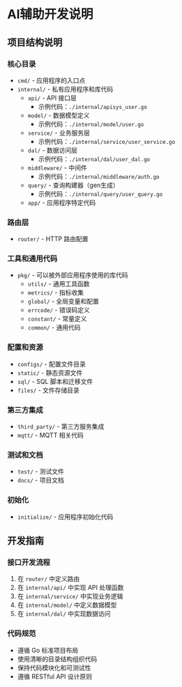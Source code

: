 # AI辅助开发说明

## 项目结构说明

### 核心目录
- `cmd/` - 应用程序的入口点
- `internal/` - 私有应用程序和库代码
  - `api/` - API 接口层
    - 示例代码：`./internal/apisys_user.go`
  - `model/` - 数据模型定义
    - 示例代码：`./internal/model/user.go`
  - `service/` - 业务服务层
    - 示例代码：`./internal/service/user_service.go`
  - `dal/` - 数据访问层
    - 示例代码：`./internal/dal/user_dal.go`
  - `middleware/` - 中间件
    - 示例代码：`./internal/middleware/auth.go`
  - `query/` - 查询构建器（gen生成）
    - 示例代码：`./internal/query/user_query.go`
  - `app/` - 应用程序特定代码

### 路由层
- `router/` - HTTP 路由配置

### 工具和通用代码
- `pkg/` - 可以被外部应用程序使用的库代码
  - `utils/` - 通用工具函数
  - `metrics/` - 指标收集
  - `global/` - 全局变量和配置
  - `errcode/` - 错误码定义
  - `constant/` - 常量定义
  - `common/` - 通用代码

### 配置和资源
- `configs/` - 配置文件目录
- `static/` - 静态资源文件
- `sql/` - SQL 脚本和迁移文件
- `files/` - 文件存储目录

### 第三方集成
- `third_party/` - 第三方服务集成
- `mqtt/` - MQTT 相关代码

### 测试和文档
- `test/` - 测试文件
- `docs/` - 项目文档

### 初始化
- `initialize/` - 应用程序初始化代码

## 开发指南

### 接口开发流程
1. 在 `router/` 中定义路由
2. 在 `internal/api/` 中实现 API 处理函数
3. 在 `internal/service/` 中实现业务逻辑
4. 在 `internal/model/` 中定义数据模型
5. 在 `internal/dal/` 中实现数据访问

### 代码规范
- 遵循 Go 标准项目布局
- 使用清晰的目录结构组织代码
- 保持代码模块化和可测试性
- 遵循 RESTful API 设计原则